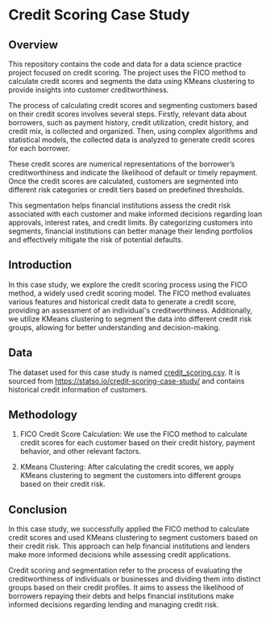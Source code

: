 # Credit Scoring Case Study

## Overview

This repository contains the code and data for a data science practice project focused on credit scoring. The project uses the FICO method to calculate credit scores and segments the data using KMeans clustering to provide insights into customer creditworthiness.

The process of calculating credit scores and segmenting customers based on their credit scores involves several steps. Firstly, relevant data about borrowers, such as payment history, credit utilization, credit history, and credit mix, is collected and organized. Then, using complex algorithms and statistical models, the collected data is analyzed to generate credit scores for each borrower.

These credit scores are numerical representations of the borrower’s creditworthiness and indicate the likelihood of default or timely repayment. Once the credit scores are calculated, customers are segmented into different risk categories or credit tiers based on predefined thresholds.

This segmentation helps financial institutions assess the credit risk associated with each customer and make informed decisions regarding loan approvals, interest rates, and credit limits. By categorizing customers into segments, financial institutions can better manage their lending portfolios and effectively mitigate the risk of potential defaults.

## Introduction

In this case study, we explore the credit scoring process using the FICO method, a widely used credit scoring model. The FICO method evaluates various features and historical credit data to generate a credit score, providing an assessment of an individual's creditworthiness. Additionally, we utilize KMeans clustering to segment the data into different credit risk groups, allowing for better understanding and decision-making.

## Data
The dataset used for this case study is named [credit_scoring.csv]((/credit_scoring.csv)). It is sourced from https://statso.io/credit-scoring-case-study/ and contains historical credit information of customers.

## Methodology

1. FICO Credit Score Calculation: We use the FICO method to calculate credit scores for each customer based on their credit history, payment behavior, and other relevant factors.

2. KMeans Clustering: After calculating the credit scores, we apply KMeans clustering to segment the customers into different groups based on their credit risk.


## Conclusion

In this case study, we successfully applied the FICO method to calculate credit scores and used KMeans clustering to segment customers based on their credit risk. This approach can help financial institutions and lenders make more informed decisions while assessing credit applications.

Credit scoring and segmentation refer to the process of evaluating the creditworthiness of individuals or businesses and dividing them into distinct groups based on their credit profiles. It aims to assess the likelihood of borrowers repaying their debts and helps financial institutions make informed decisions regarding lending and managing credit risk. 